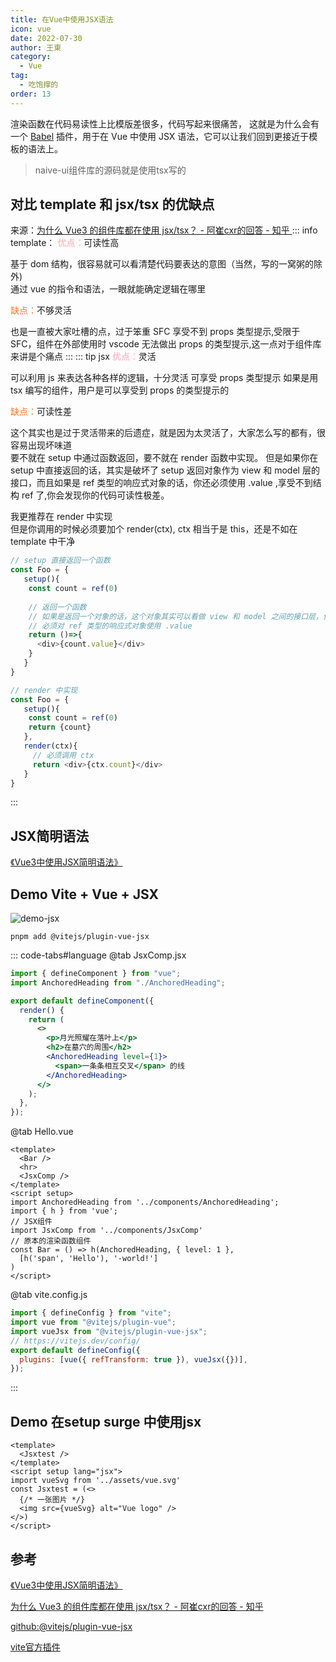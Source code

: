 ```yaml
---
title: 在Vue中使用JSX语法
icon: vue
date: 2022-07-30
author: 王東
category:
  - Vue
tag:
  - 吃饱撑的
order: 13
---
```

渲染函数在代码易读性上比模版差很多，代码写起来很痛苦，
这就是为什么会有一个 <a href="https://github.com/vuejs/babel-plugin-jsx">Babel</a> 插件，用于在 Vue 中使用 JSX 语法，它可以让我们回到更接近于模板的语法上。
> naive-ui组件库的源码就是使用tsx写的

## 对比 template 和 jsx/tsx 的优缺点
来源：[为什么 Vue3 的组件库都在使用 jsx/tsx？ - 阿崔cxr的回答 - 知乎 ](https://www.zhihu.com/question/436260027/answer/1661092534)
::: info template：
<span class="pink">优点：</span>可读性高  

基于 dom 结构，很容易就可以看清楚代码要表达的意图（当然，写的一窝粥的除外)  
通过 vue 的指令和语法，一眼就能确定逻辑在哪里

<span class="blh">缺点：</span>不够灵活

也是一直被大家吐槽的点，过于笨重
SFC 享受不到 props 类型提示,受限于 SFC，组件在外部使用时 vscode 无法做出 props 的类型提示,这一点对于组件库来讲是个痛点
:::
::: tip jsx
<span class="pink">优点：</span>灵活

可以利用 js 来表达各种各样的逻辑，十分灵活
可享受 props 类型提示
如果是用 tsx 编写的组件，用户是可以享受到 props 的类型提示的

<span class="blh">缺点：</span>可读性差

这个其实也是过于灵活带来的后遗症，就是因为太灵活了，大家怎么写的都有，很容易出现坏味道  
要不就在 setup 中通过函数返回，要不就在 render 函数中实现。 
但是如果你在 setup 中直接返回的话，其实是破坏了 setup 返回对象作为 view 和 model 层的接口，而且如果是 ref 类型的响应式对象的话，你还必须使用 .value ,享受不到结构 ref 了,你会发现你的代码可读性极差。  

我更推荐在 render 中实现  
但是你调用的时候必须要加个 render(ctx), ctx 相当于是 this，还是不如在 template 中干净

```js
// setup 直接返回一个函数
const Foo = {
   setup(){
    const count = ref(0) 
    
    // 返回一个函数
    // 如果是返回一个对象的话，这个对象其实可以看做 view 和 model 之间的接口层，但是返回一个函数的话，就破坏了
    // 必须对 ref 类型的响应式对象使用 .value
    return ()=>{
      <div>{count.value}</div>
    }
   }
}
```
```js
// render 中实现
const Foo = {
   setup(){
    const count = ref(0) 
    return {count}
   },
   render(ctx){
     // 必须调用 ctx
     return <div>{ctx.count}</div>
   }
}
```
:::

## JSX简明语法
[《Vue3中使用JSX简明语法》](https://juejin.cn/post/7114063575122984973)

## Demo Vite + Vue + JSX
![demo-jsx](https://oss.w2gd.top/blog/20220731000050.png)
```
pnpm add @vitejs/plugin-vue-jsx
```
::: code-tabs#language
@tab JsxComp.jsx
```jsx
import { defineComponent } from "vue";
import AnchoredHeading from "./AnchoredHeading";

export default defineComponent({
  render() {
    return (
      <>
        <p>月光照耀在落叶上</p>
        <h2>在墓穴的周围</h2>
        <AnchoredHeading level={1}>
          <span>一条条相互交叉</span> 的线
        </AnchoredHeading>
      </>
    );
  },
});

```
@tab Hello.vue
```vue
<template>
  <Bar />
  <hr>
  <JsxComp />
</template>
<script setup>
import AnchoredHeading from '../components/AnchoredHeading';
import { h } from 'vue';
// JSX组件
import JsxComp from '../components/JsxComp'
// 原本的渲染函数组件
const Bar = () => h(AnchoredHeading, { level: 1 },
  [h('span', 'Hello'), '-world!']
)
</script>
```
@tab vite.config.js
```js
import { defineConfig } from "vite";
import vue from "@vitejs/plugin-vue";
import vueJsx from "@vitejs/plugin-vue-jsx";
// https://vitejs.dev/config/
export default defineConfig({
  plugins: [vue({ refTransform: true }), vueJsx({})],
});
```
:::

## Demo 在setup surge 中使用jsx

```vue
<template>
  <Jsxtest />
</template>
<script setup lang="jsx">
import vueSvg from '../assets/vue.svg'
const Jsxtest = (<>
  {/* 一张图片 */}
  <img src={vueSvg} alt="Vue logo" />
</>)
</script>
```
## 参考
[《Vue3中使用JSX简明语法》](https://juejin.cn/post/7114063575122984973)

[为什么 Vue3 的组件库都在使用 jsx/tsx？ - 阿崔cxr的回答 - 知乎 ](https://www.zhihu.com/question/436260027/answer/1661092534)

[github:@vitejs/plugin-vue-jsx](https://github.com/vitejs/vite/tree/main/packages/plugin-vue-jsx)

[vite官方插件](https://cn.vitejs.dev/plugins/)


<style>
  .pink {
    color: pink;
    font-weight: bolder;
  }
  .blh{
    color: #fc7930;
  }
</style>